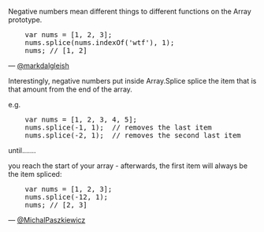 Negative numbers mean different things to different functions on the Array prototype.

<pre lang="javascript">
    var nums = [1, 2, 3];
    nums.splice(nums.indexOf('wtf'), 1);
    nums; // [1, 2]
</pre>

— [@markdalgleish][0]


Interestingly, negative numbers put inside Array.Splice splice the item that is that amount from the end of the array.

e.g.

<pre lang="javascript">
    var nums = [1, 2, 3, 4, 5];
    nums.splice(-1, 1);  // removes the last item
    nums.splice(-2, 1);  // removes the second last item
</pre>

until.......

you reach the start of your array - afterwards, the first item will always be the item spliced:

<pre lang="javascript">
    var nums = [1, 2, 3];
    nums.splice(-12, 1);
    nums; // [2, 3]
</pre>

— [@MichalPaszkiewicz][1]

[0]:https://twitter.com/markdalgleish
[1]:http://www.michalpaszkiewicz.co.uk/
